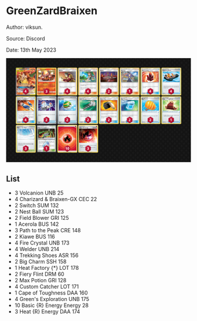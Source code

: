 # GreenZardBraixen

Author: viksun.

Source: Discord

Date: 13th May 2023

![decklist](../../images/SVI/GreenZardBraixen/1-%20GreenZardBraixen.png)

## List

* 3 Volcanion UNB 25
* 4 Charizard & Braixen-GX CEC 22
* 2 Switch SUM 132
* 2 Nest Ball SUM 123
* 2 Field Blower GRI 125
* 1 Acerola BUS 142
* 3 Path to the Peak CRE 148
* 2 Kiawe BUS 116
* 4 Fire Crystal UNB 173
* 4 Welder UNB 214
* 4 Trekking Shoes ASR 156
* 2 Big Charm SSH 158
* 1 Heat Factory {*} LOT 178
* 2 Fiery Flint DRM 60
* 2 Max Potion GRI 128
* 4 Custom Catcher LOT 171
* 1 Cape of Toughness DAA 160
* 4 Green's Exploration UNB 175
* 10 Basic {R} Energy Energy 28
* 3 Heat {R} Energy DAA 174
